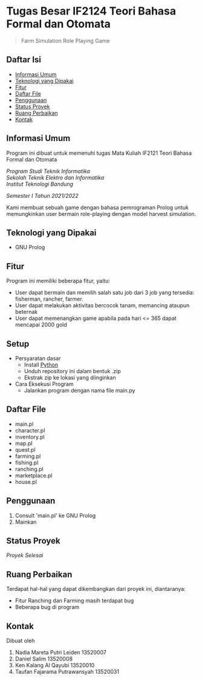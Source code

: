 # Tugas Besar IF2124 Teori Bahasa Formal dan Otomata
> Farm Simulation Role Playing Game

## Daftar Isi
* [Informasi Umum](#informasi-umum)
* [Teknologi yang Dipakai](#teknologi-yang-dipakai)
* [Fitur](#fitur)
* [Daftar File](#daftar-file)
* [Penggunaan](#penggunaan)
* [Status Proyek](#status-proyek)
* [Ruang Perbaikan](#ruang-perbaikan)
* [Kontak](#kontak)

## Informasi Umum
Program ini dibuat untuk memenuhi tugas Mata Kuliah IF2121 Teori Bahasa Formal dan Otomata

*Program Studi Teknik Informatika* <br />
*Sekolah Teknik Elektro dan Informatika* <br />
*Institut Teknologi Bandung* <br />

*Semester I Tahun 2021/2022*

Kami membuat sebuah game dengan bahasa pemrograman Prolog untuk memungkinkan user bermain role-playing dengan model harvest simulation.

## Teknologi yang Dipakai
- GNU Prolog

## Fitur
Program ini memiliki beberapa fitur, yaitu:
- User dapat bermain dan memilih salah satu job dari 3 job yang tersedia: fisherman, rancher, farmer.
- User dapat melakukan aktivitas bercocok tanam, memancing ataupun beternak
- User dapat memenangkan game apabila pada hari <= 365 dapat mencapai 2000 gold

## Setup
- Persyaratan dasar
    - Install [Python](https://www.python.org/downloads/)
    - Unduh repository ini dalam bentuk .zip
    - Ekstrak zip ke lokasi yang diinginkan
- Cara Eksekusi Program
    - Jalankan program dengan nama file main.py

## Daftar File
- main.pl	
- character.pl	
- inventory.pl	
- map.pl	
- quest.pl	
- farming.pl	
- fishing.pl	
- ranching.pl	
- marketplace.pl	
- house.pl

## Penggunaan
1. Consult 'main.pl' ke GNU Prolog
2. Mainkan

## Status Proyek
_Proyek Selesai_

## Ruang Perbaikan
Terdapat hal-hal yang dapat dikembangkan dari proyek ini, diantaranya:
- Fitur Ranching dan Farming masih terdapat bug
- Beberapa bug di program

## Kontak
Dibuat oleh
1. Nadia Mareta Putri Leiden		13520007
2. Daniel Salim		     		13520008
3. Ken Kalang Al Qayubi 	 		13520010
4. Taufan Fajarama Putrawansyah 	13520031
